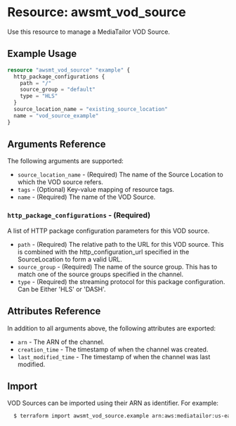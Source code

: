 # Resource: awsmt_vod_source

Use this resource to manage a MediaTailor VOD Source.


## Example Usage

```terraform
resource "awsmt_vod_source" "example" {
  http_package_configurations {
    path = "/"
    source_group = "default"
    type = "HLS"
  }
  source_location_name = "existing_source_location"
  name = "vod_source_example"
}
```

## Arguments Reference
The following arguments are supported:

* `source_location_name` - (Required) The name of the Source Location to which the VOD source refers.
* `tags` - (Optional) Key-value mapping of resource tags.
* `name` - (Required) The name of the VOD Source.

### `http_package_configurations` - (Required)
A list of HTTP package configuration parameters for this VOD source.

* `path` - (Required) The relative path to the URL for this VOD source. This is combined with the http_configuration_url specified in the SourceLocation to form a valid URL.
* `source_group` - (Required) The name of the source group. This has to match one of the source groups specified in the channel.
* `type` - (Required) the streaming protocol for this package configuration. Can be Either 'HLS' or 'DASH'.

## Attributes Reference
In addition to all arguments above, the following attributes are exported:

* `arn` - The ARN of the channel.
* `creation_time` - The timestamp of when the channel was created.
* `last_modified_time` - The timestamp of when the channel was last modified.

## Import

VOD Sources can be imported using their ARN as identifier. For example:

```sh
  $ terraform import awsmt_vod_source.example arn:aws:mediatailor:us-east-1:000000000000:vodSource/sourceLocationName/VodSourceName
```